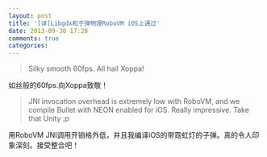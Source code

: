 ```yaml
---
layout: post
title: '[译]Libgdx和子弹物理RoboVM iOS上通过'
date: 2013-09-30 17:28
comments: true
categories: 
---
```

> Silky smooth 60fps. All hail Xoppa!

如丝般的60fps.向Xoppa致敬！

> JNI invocation overhead is extremely low with RoboVM, and we compile Bullet with NEON enabled for iOS. Really impressive. Take that Unity :p

用RoboVM JNI调用开销格外低，并且我编译iOS的带霓虹灯的子弹。真的令人印象深刻。接受整合吧！